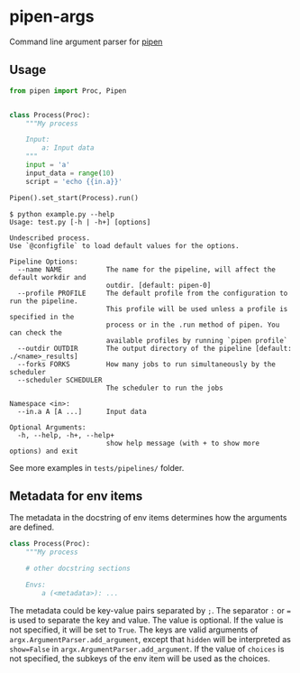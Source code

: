 # pipen-args

Command line argument parser for [pipen][1]

## Usage

```python
from pipen import Proc, Pipen


class Process(Proc):
    """My process

    Input:
        a: Input data
    """
    input = 'a'
    input_data = range(10)
    script = 'echo {{in.a}}'

Pipen().set_start(Process).run()
```

```shell
$ python example.py --help
Usage: test.py [-h | -h+] [options]

Undescribed process.
Use `@configfile` to load default values for the options.

Pipeline Options:
  --name NAME           The name for the pipeline, will affect the default workdir and
                        outdir. [default: pipen-0]
  --profile PROFILE     The default profile from the configuration to run the pipeline.
                        This profile will be used unless a profile is specified in the
                        process or in the .run method of pipen. You can check the
                        available profiles by running `pipen profile`
  --outdir OUTDIR       The output directory of the pipeline [default: ./<name>_results]
  --forks FORKS         How many jobs to run simultaneously by the scheduler
  --scheduler SCHEDULER
                        The scheduler to run the jobs

Namespace <in>:
  --in.a A [A ...]      Input data

Optional Arguments:
  -h, --help, -h+, --help+
                        show help message (with + to show more options) and exit
```

See more examples in `tests/pipelines/` folder.

## Metadata for env items

The metadata in the docstring of env items determines how the arguments are defined.

```python
class Process(Proc):
    """My process

    # other docstring sections

    Envs:
        a (<metadata>): ...
```

The metadata could be key-value pairs separated by `;`. The separator `:` or `=` is used to
separate the key and value. The value is optional. If the value is not specified, it
will be set to `True`. The keys are valid arguments of `argx.ArgumentParser.add_argument`, except that `hidden` will be interpreted as `show=False` in `argx.ArgumentParser.add_argument`. If the value of `choices` is not specified, the subkeys of the env item will be used as the choices.

[1]: https://github.com/pwwang/pipen
